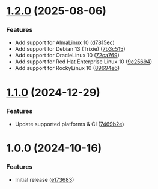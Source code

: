 # [1.2.0](https://github.com/de-it-krachten/ansible-role-brave/compare/v1.1.0...v1.2.0) (2025-08-06)


### Features

* Add support for AlmaLinux 10 ([d7815ec](https://github.com/de-it-krachten/ansible-role-brave/commit/d7815ec46fbb31ff298b8fc6777f0515c46d0557))
* Add support for Debian 13 (Trixie) ([7b3c515](https://github.com/de-it-krachten/ansible-role-brave/commit/7b3c515820382ee8548ab4bb9907431bf821bf96))
* Add support for OracleLinux 10 ([72ca769](https://github.com/de-it-krachten/ansible-role-brave/commit/72ca76965f1d2e93298843610ae343b9bc1b436e))
* Add support for Red Hat Enterprise Linux 10 ([9c25694](https://github.com/de-it-krachten/ansible-role-brave/commit/9c2569494d519aff8a2247fa77c3e86bad80867e))
* Add support for RockyLinux 10 ([89694e6](https://github.com/de-it-krachten/ansible-role-brave/commit/89694e6d2e7f67ae575e6870e23ad4226c893d8e))

# [1.1.0](https://github.com/de-it-krachten/ansible-role-brave/compare/v1.0.0...v1.1.0) (2024-12-29)


### Features

* Update supported platforms & CI ([7469b2e](https://github.com/de-it-krachten/ansible-role-brave/commit/7469b2e6681454b73caf36009b66e0d250485255))

# 1.0.0 (2024-10-16)


### Features

* Initial release ([e173683](https://github.com/de-it-krachten/ansible-role-brave/commit/e173683922f5f3400009f9980f95025953d4935b))
